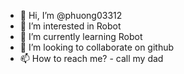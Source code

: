 - 👋 Hi, I’m @phuong03312
- 👀 I’m interested in Robot
- 🌱 I’m currently learning Robot
- 💞️ I’m looking to collaborate on github
- 📫 How to reach me? - call my dad

<!---
phuong03312/phuong03312 is a ✨ special ✨ repository because its `README.md` (this file) appears on your GitHub profile.
You can click the Preview link to take a look at your changes.
--->
